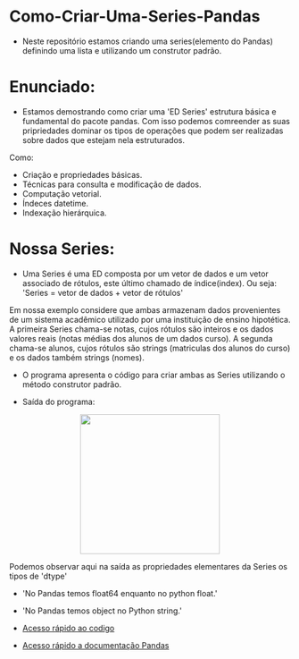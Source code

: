 # Como-Criar-Uma-Series-Pandas

- Neste repositório estamos criando uma series(elemento do Pandas) definindo uma lista e utilizando um construtor padrão.

# Enunciado:

- Estamos demostrando como criar uma 'ED Series' estrutura básica e fundamental do pacote pandas. Com isso podemos comreender as suas pripriedades dominar os tipos de operações que podem ser realizadas sobre dados que estejam nela estruturados.

Como:

- Criação e propriedades básicas.
- Técnicas para consulta e modificação de dados.
- Computação vetorial.
- Índeces datetime.
- Indexação hierárquica.

# Nossa Series:

- Uma Series é uma ED composta por um vetor de dados e um vetor associado de rótulos, este último chamado de índice(index). Ou seja: 'Series = vetor de dados + vetor de rótulos'

Em nossa exemplo considere que ambas armazenam dados provenientes de um sistema acadêmico utilizado por uma instituição de ensino hipotética. A primeira Series chama-se notas, cujos rótulos são inteiros e os dados valores reais (notas médias dos alunos de um dados curso). A segunda chama-se alunos, cujos rótulos são strings (matriculas dos alunos do curso) e os dados também strings (nomes).

- O programa apresenta o código para criar ambas as Series utilizando o método construtor padrão.

- Saída do programa: 

<div align="center">
<img src="https://user-images.githubusercontent.com/97195240/209467565-3f91abc2-9be7-4db2-bb70-d7b1d0da15ec.png" width="250px" />
</div>

Podemos observar aqui na saída as propriedades elementares da Series os tipos de 'dtype'
- 'No Pandas temos float64 enquanto no python float.'
- 'No Pandas temos object no Python string.'

- [Acesso rápido ao codigo](https://github.com/faustinothiagos/Como-Criar-Uma-Series-Pandas/tree/main/Code)
- [Acesso rápido a documentação Pandas](https://pandas.pydata.org/docs/reference/series.html)

